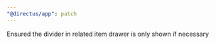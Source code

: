 ```yaml
---
"@directus/app": patch
---
```


Ensured the divider in related item drawer is only shown if necessary
